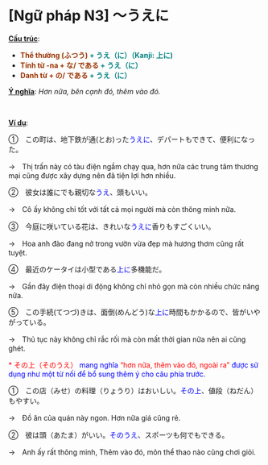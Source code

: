 # [Ngữ pháp N3] ～うえに
<div class="entry-content">
<p><span style="text-decoration: underline;"><strong>Cấu trúc</strong></span>:</p>
<ul>
<li><strong><span style="color: #008080;"><span style="color: #993300;">Thể thường (ふつう)</span> + うえ（に）（Kanji: 上に)</span></strong></li>
<li><strong><span style="color: #008080;"><span style="color: #993300;">Tính từ -na + な/ である</span> + うえ（に）</span></strong></li>
<li><strong><span style="color: #008080;"><span style="color: #993300;">Danh từ + の/ である</span> + うえ（に）</span></strong></li>
</ul>
<p><span style="text-decoration: underline;"><strong>Ý nghĩa</strong></span>: <em>Hơn nữa, bên cạnh đó, thêm vào đó. </em></p>

<br/>
</p>
<p><span style="text-decoration: underline;"><strong>Ví dụ</strong></span>:</p>
<p>①　この町は、地下鉄が通(とお)った<span style="color: #0000ff;">うえに</span>、デパートもできて、便利になった。</p>
<p>→　Thị trấn này có tàu điện ngầm chạy qua, hơn nữa các trung tâm thương mại cũng được xây dựng nên đã tiện lợi hơn nhiều.</p>
<p>②　彼女は誰にでも親切な<span style="color: #0000ff;">うえ</span>、頭もいい。</p>
<p>→　Cô ấy không chỉ tốt với tất cả mọi người mà còn thông minh nữa.</p>
<p>③　今庭に咲いている花は、きれいな<span style="color: #0000ff;">うえに</span>香りもすごくいい。</p>
<p>→　Hoa anh đào đang nở trong vườn vừa đẹp mà hương thơm cũng rất tuyệt.</p>
<p>④　最近のケータイは小型である<span style="color: #0000ff;">上に</span>多機能だ。</p>
<p>→　Gần đây điện thoại di động không chỉ nhỏ gọn mà còn nhiều chức năng nữa.</p>
<p>⑤　この手続(てつづ)きは、面倒(めんどう)な<span style="color: #0000ff;">上に</span>時間もかかるので、皆がいやがっている。</p>
<p>→　Thủ tục này không chỉ rắc rối mà còn mất thời gian nữa nên ai cũng ghét.</p>
<p><span style="color: #ff0000;">* その上（そのうえ） <span style="color: #0000ff;">mang nghĩa</span> “hơn nữa, thêm vào đó, ngoài ra” <span style="color: #0000ff;">được sử dụng như một từ nối để bổ sung thêm ý cho câu phía trước.</span></span></p>
<p>①　この店（みせ）の料理（りょうり）はおいしい。<span style="color: #0000ff;">その上</span>、値段（ねだん）もやすい。</p>
<p>→　Đồ ăn của quán này ngon. Hơn nữa giá cũng rẻ.</p>
<p>②　彼は頭（あたま）がいい。<span style="color: #0000ff;">そのうえ</span>、スポーツも何でもできる。</p>
<p>→　Anh ấy rất thông minh, Thêm vào đó, môn thể thao nào cũng chơi giỏi.</p>

</div>
